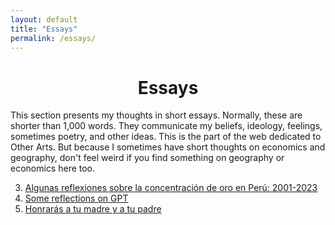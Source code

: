 ```yaml
---
layout: default
title: "Essays"
permalink: /essays/
---
```


<center> <h1>Essays</h1> </center>

This section presents my thoughts in short essays. Normally, these are shorter than 1,000 words. They communicate my beliefs, ideology, feelings, sometimes poetry, and other ideas. This is the part of the web dedicated to Other Arts. But because I sometimes have short thoughts on economics and geography, don't feel weird if you find something on geography or economics here too.

3. [Algunas reflexiones sobre la concentración de oro en Perú: 2001-2023](essays/3oro.md)
2. [Some reflections on GPT](essays/2ongpt.md)
1. [Honrarás a tu madre y a tu padre](essays/1madreypadre.md)
